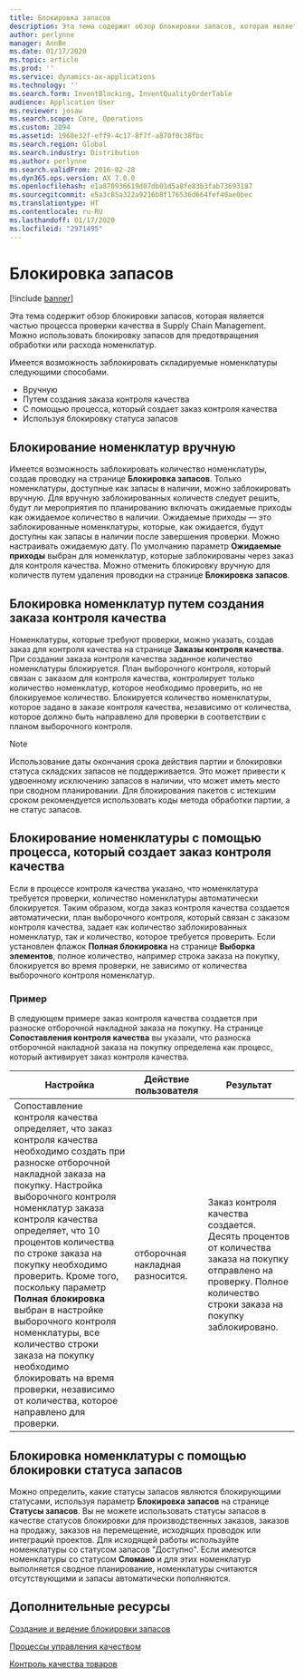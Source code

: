 ```yaml
---
title: Блокировка запасов
description: Эта тема содержит обзор блокировки запасов, которая является частью процесса проверки качества в Supply Chain Management. Можно использовать блокировку запасов для предотвращения обработки или расхода номенклатур.
author: perlynne
manager: AnnBe
ms.date: 01/17/2020
ms.topic: article
ms.prod: ''
ms.service: dynamics-ax-applications
ms.technology: ''
ms.search.form: InventBlocking, InventQualityOrderTable
audience: Application User
ms.reviewer: josaw
ms.search.scope: Core, Operations
ms.custom: 2094
ms.assetid: 1968e32f-eff9-4c17-8f7f-a870f0c38fbc
ms.search.region: Global
ms.search.industry: Distribution
ms.author: perlynne
ms.search.validFrom: 2016-02-28
ms.dyn365.ops.version: AX 7.0.0
ms.openlocfilehash: e1a870936619d07db01d5a8fe83b3fab73693187
ms.sourcegitcommit: e5a3c85a322a9216b8f176536d664fef40ae0bec
ms.translationtype: HT
ms.contentlocale: ru-RU
ms.lasthandoff: 01/17/2020
ms.locfileid: "2971495"
---
```

# <a name="inventory-blocking"></a>Блокировка запасов

[!include [banner](../includes/banner.md)]

Эта тема содержит обзор блокировки запасов, которая является частью процесса проверки качества в Supply Chain Management. Можно использовать блокировку запасов для предотвращения обработки или расхода номенклатур.

Имеется возможность заблокировать складируемые номенклатуры следующими способами.
-   Вручную
-   Путем создания заказа контроля качества
-   С помощью процесса, который создает заказ контроля качества
-   Используя блокировку статуса запасов

## <a name="blocking-items-manually"></a>Блокирование номенклатур вручную
Имеется возможность заблокировать количество номенклатуры, создав проводку на странице **Блокировка запасов**. Только номенклатуры, доступные как запасы в наличии, можно заблокировать вручную. Для вручную заблокированных количеств следует решить, будут ли мероприятия по планированию включать ожидаемые приходы как ожидаемое количество в наличии. Ожидаемые приходы — это заблокированные номенклатуры, которые, как ожидается, будут доступны как запасы в наличии после завершения проверки. Можно настраивать ожидаемую дату. По умолчанию параметр **Ожидаемые приходы** выбран для номенклатур, которые заблокированы через заказ для контроля качества. Можно отменить блокировку вручную для количеств путем удаления проводки на странице **Блокировка запасов**.

## <a name="blocking-items-by-creating-a-quality-order"></a>Блокировка номенклатур путем создания заказа контроля качества
Номенклатуры, которые требуют проверки, можно указать, создав заказ для контроля качества на странице **Заказы контроля качества**. При создании заказа контроля качества заданное количество номенклатуры блокируется. План выборочного контроля, который связан с заказом для контроля качества, контролирует только количество номенклатур, которое необходимо проверить, но не блокируемое количество. Блокируется количество номенклатуры, которое задано в заказе контроля качества, независимо от количества, которое должно быть направлено для проверки в соответствии с планом выборочного контроля.

> [!NOTE]
> Использование даты окончания срока действия партии и блокировки статуса складских запасов не поддерживается. Это может привести к удвоенному исключению запасов в наличии, что может иметь место при сводном планировании. Для блокирования пакетов с истекшим сроком рекомендуется использовать коды метода обработки партии, а не статус запасов.

## <a name="blocking-items-by-using-a-process-that-generates-a-quality-order"></a>Блокирование номенклатуры с помощью процесса, который создает заказ контроля качества
Если в процессе контроля качества указано, что номенклатура требуется проверки, количество номенклатуры автоматически блокируется. Таким образом, когда заказ контроля качества создается автоматически, план выборочного контроля, который связан с заказом контроля качества, задает как количество заблокированных номенклатур, так и количество, которое требуется проверить. Если установлен флажок **Полная блокировка** на странице **Выборка элементов**, полное количество, например строка заказа на покупку, блокируется во время проверки, не зависимо от количества выборочного контроля номенклатур.
### <a name="example"></a>Пример

В следующем примере заказ контроля качества создается при разноске отборочной накладной заказа на покупку. На странице **Сопоставления контроля качества** вы указали, что разноска отборочной накладной заказа на покупку определена как процесс, который активирует заказ контроля качества.

|Настройка                                                                     |Действие пользователя                 |Результат             |
|--------------------------------------------------------------------------|----------------------------|-------------------|
| Сопоставление контроля качества определяет, что заказ контроля качества необходимо создать при разноске отборочной накладной заказа на покупку. Настройка выборочного контроля номенклатур заказа контроля качества определяет, что 10 процентов количества по строке заказа на покупку необходимо проверить. Кроме того, поскольку параметр **Полная блокировка** выбран в настройке выборочного контроля номенклатуры, все количество строки заказа на покупку необходимо блокировать на время проверки, независимо от количества, которое направлено для проверки. | отборочная накладная разносится. | Заказ контроля качества создается. Десять процентов от количества заказа на покупку отправлено на проверку. Полное количество строки заказа на покупку заблокировано. |

## <a name="blocking-items-by-using-inventory-status-blocking"></a>Блокировка номенклатуры с помощью блокировки статуса запасов
Можно определить, какие статусы запасов являются блокирующими статусами, используя параметр **Блокировка запасов** на странице **Статусы запасов**. Вы не можете использовать статусы запасов в качестве статусов блокировки для производственных заказов, заказов на продажу, заказов на перемещение, исходящих проводок или интеграций проектов. Для исходящей работы используйте номенклатуры со статусом запасов "Доступно". Если имеются номенклатуры со статусом **Сломано** и для этих номенклатур выполняется сводное планирование, номенклатуры считаются отсутствующими и запасы автоматически пополняются.



<a name="additional-resources"></a>Дополнительные ресурсы
--------

[Создание и ведение блокировки запасов](tasks/create-maintain-inventory-blocking.md)

[Процессы управления качеством](quality-management-processes.md)

[Контроль качества товаров](tasks/inspect-quality-goods.md)
